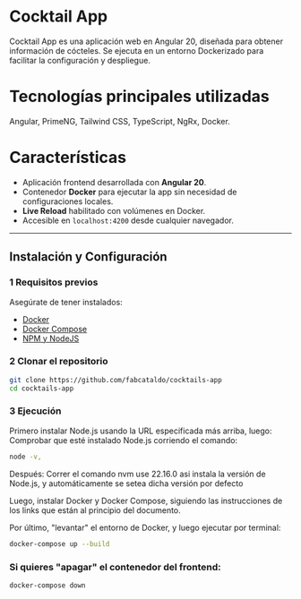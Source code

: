 # Cocktail App

Cocktail App es una aplicación web en Angular 20, diseñada para obtener información de cócteles. Se ejecuta en un entorno Dockerizado para facilitar la configuración y despliegue.

# Tecnologías principales utilizadas

Angular, PrimeNG, Tailwind CSS, TypeScript, NgRx, Docker.

# Características

- Aplicación frontend desarrollada con **Angular 20**.
- Contenedor **Docker** para ejecutar la app sin necesidad de configuraciones locales.
- **Live Reload** habilitado con volúmenes en Docker.
- Accesible en `localhost:4200` desde cualquier navegador.

---

## Instalación y Configuración

### 1️ **Requisitos previos**

Asegúrate de tener instalados:

- [Docker](https://www.docker.com/get-started)
- [Docker Compose](https://docs.docker.com/compose/install/)
- [NPM y NodeJS](https://docs.npmjs.com/downloading-and-installing-node-js-and-npm)

### 2️ **Clonar el repositorio**

```sh
git clone https://github.com/fabcataldo/cocktails-app
cd cocktails-app
```

### 3 **Ejecución**

Primero instalar Node.js usando la URL especificada más arriba, luego:
Comprobar que esté instalado Node.js corriendo el comando:

```sh
node -v,
```

Después:
Correr el comando nvm use 22.16.0 asi instala la versión de Node.js, y automáticamente se setea dicha versión por defecto

Luego, instalar Docker y Docker Compose, siguiendo las instrucciones de los links que están al principio del documento.

Por último, "levantar" el entorno de Docker, y luego ejecutar por terminal:

```sh
docker-compose up --build
```

### Si quieres "apagar" el contenedor del frontend:

```sh
docker-compose down
```
